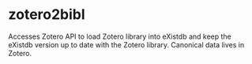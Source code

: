 # zotero2bibl
Accesses Zotero API to load Zotero library into eXistdb and keep the eXistdb version up to date with the Zotero library. Canonical data lives in Zotero. 
